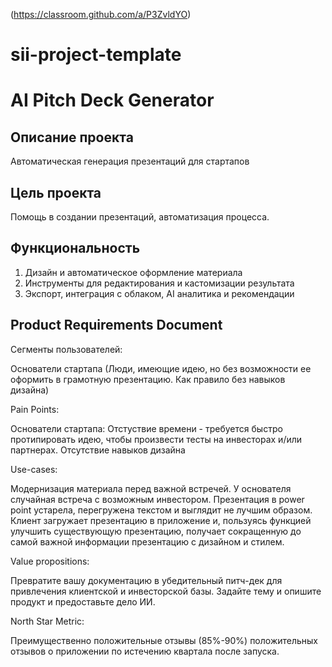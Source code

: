 (https://classroom.github.com/a/P3ZvldYO)
# sii-project-template
# AI Pitch Deck Generator

## Описание проекта

Автоматическая генерация презентаций для стартапов

## Цель проекта

Помощь в создании презентаций, автоматизация процесса.

## Функциональность

1. Дизайн и автоматическое оформление материала
2. Инструменты для редактирования и кастомизации результата
3. Экспорт, интеграция с облаком, AI аналитика и рекомендации


## Product Requirements Document

Сегменты пользователей:

Основатели стартапа (Люди, имеющие идею, но без возможности ее оформить в грамотную презентацию. Как правило без навыков дизайна)


Pain Points:

Основатели стартапа:
Отстуствие времени - требуется быстро протипировать идею, чтобы произвести тесты на инвесторах и/или партнерах.
Отсутствие навыков дизайна



Use-cases:

Модернизация материала перед важной встречей.
У основателя случайная встреча с возможным инвестором. Презентация в power point устарела, перегружена текстом и выглядит не лучшим образом. Клиент загружает презентацию в приложение и, пользуясь функцией улучшить существующую презентацию, получает сокращенную до самой важной информации презентацию с дизайном и стилем.



Value propositions:

Превратите вашу документацию в убедительный питч-дек для привлечения клиентской и инвесторской базы. Задайте тему и опишите продукт и предоставьте дело ИИ.

North Star Metric:

Преимущественно положительные отзывы (85%-90%) положительных отзывов о приложении по истечению квартала после запуска.
